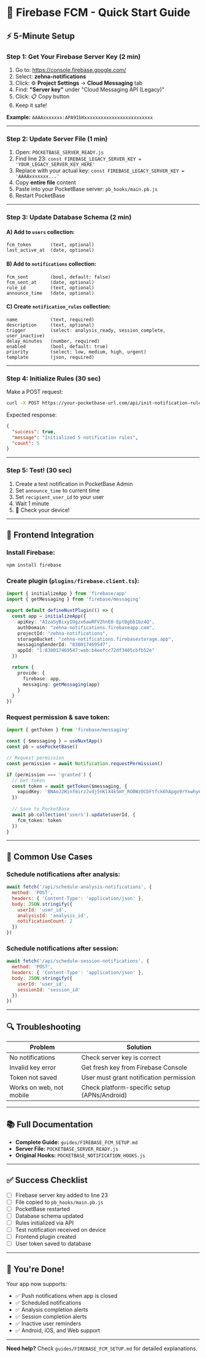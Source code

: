 # 🚀 Firebase FCM - Quick Start Guide

## ⚡ 5-Minute Setup

### Step 1: Get Your Firebase Server Key (2 min)

1. Go to: https://console.firebase.google.com/
2. Select: **zehna-notifications**
3. Click: ⚙️ **Project Settings** → **Cloud Messaging** tab
4. Find: **"Server key"** under "Cloud Messaging API (Legacy)"
5. Click: 📋 Copy button
6. Keep it safe!

**Example:** `AAAAxxxxxxx:APA91bHxxxxxxxxxxxxxxxxxxxxxxxxx`

---

### Step 2: Update Server File (1 min)

1. Open: `POCKETBASE_SERVER_READY.js`
2. Find line 23: `const FIREBASE_LEGACY_SERVER_KEY = 'YOUR_LEGACY_SERVER_KEY_HERE'`
3. Replace with your actual key: `const FIREBASE_LEGACY_SERVER_KEY = 'AAAAxxxxxxx...'`
4. Copy **entire file** content
5. Paste into your PocketBase server: `pb_hooks/main.pb.js`
6. Restart PocketBase

---

### Step 3: Update Database Schema (2 min)

#### A) Add to `users` collection:
```
fcm_token       (text, optional)
last_active_at  (date, optional)
```

#### B) Add to `notifications` collection:
```
fcm_sent        (bool, default: false)
fcm_sent_at     (date, optional)
rule_id         (text, optional)
announce_time   (date, optional)
```

#### C) Create `notification_rules` collection:
```
name            (text, required)
description     (text, optional)
trigger         (select: analysis_ready, session_complete, user_inactive)
delay_minutes   (number, required)
enabled         (bool, default: true)
priority        (select: low, medium, high, urgent)
template        (json, required)
```

---

### Step 4: Initialize Rules (30 sec)

Make a POST request:
```bash
curl -X POST https://your-pocketbase-url.com/api/init-notification-rules
```

Expected response:
```json
{
  "success": true,
  "message": "Initialized 5 notification rules",
  "count": 5
}
```

---

### Step 5: Test! (30 sec)

1. Create a test notification in PocketBase Admin
2. Set `announce_time` to current time
3. Set `recipient_user_id` to your user
4. Wait 1 minute
5. 🎉 Check your device!

---

## 📱 Frontend Integration

### Install Firebase:
```bash
npm install firebase
```

### Create plugin (`plugins/firebase.client.ts`):
```typescript
import { initializeApp } from 'firebase/app'
import { getMessaging } from 'firebase/messaging'

export default defineNuxtPlugin(() => {
  const app = initializeApp({
    apiKey: "AIzaSyBixyIOgzx6awRFV2hnE0-EptBgbb1bz4Q",
    authDomain: "zehna-notifications.firebaseapp.com",
    projectId: "zehna-notifications",
    storageBucket: "zehna-notifications.firebasestorage.app",
    messagingSenderId: "838017469547",
    appId: "1:838017469547:web:b4eefcc72df3405cbfb52e"
  })

  return {
    provide: {
      firebase: app,
      messaging: getMessaging(app)
    }
  }
})
```

### Request permission & save token:
```typescript
import { getToken } from 'firebase/messaging'

const { $messaging } = useNuxtApp()
const pb = usePocketBase()

// Request permission
const permission = await Notification.requestPermission()

if (permission === 'granted') {
  // Get token
  const token = await getToken($messaging, {
    vapidKey: 'BNAoJ2HinfmirzJvdj5nKlX4k5mY_RO0Wz0CbFtfck6hApgo9rYxwhy6n0G8UW5n5c5nt-gsHRdsIx7LY80fmJ0'
  })
  
  // Save to PocketBase
  await pb.collection('users').update(userId, {
    fcm_token: token
  })
}
```

---

## 🎯 Common Use Cases

### Schedule notifications after analysis:
```javascript
await fetch('/api/schedule-analysis-notifications', {
  method: 'POST',
  headers: { 'Content-Type': 'application/json' },
  body: JSON.stringify({
    userId: 'user_id',
    analysisId: 'analysis_id',
    notificationCount: 2
  })
})
```

### Schedule notifications after session:
```javascript
await fetch('/api/schedule-session-notifications', {
  method: 'POST',
  headers: { 'Content-Type': 'application/json' },
  body: JSON.stringify({
    userId: 'user_id',
    sessionId: 'session_id'
  })
})
```

---

## 🔍 Troubleshooting

| Problem | Solution |
|---------|----------|
| No notifications | Check server key is correct |
| Invalid key error | Get fresh key from Firebase Console |
| Token not saved | User must grant notification permission |
| Works on web, not mobile | Check platform-specific setup (APNs/Android) |

---

## 📚 Full Documentation

- **Complete Guide:** `guides/FIREBASE_FCM_SETUP.md`
- **Server File:** `POCKETBASE_SERVER_READY.js`
- **Original Hooks:** `POCKETBASE_NOTIFICATION_HOOKS.js`

---

## ✅ Success Checklist

- [ ] Firebase server key added to line 23
- [ ] File copied to `pb_hooks/main.pb.js`
- [ ] PocketBase restarted
- [ ] Database schema updated
- [ ] Rules initialized via API
- [ ] Test notification received on device
- [ ] Frontend plugin created
- [ ] User token saved to database

---

## 🎊 You're Done!

Your app now supports:
- ✅ Push notifications when app is closed
- ✅ Scheduled notifications
- ✅ Analysis completion alerts
- ✅ Session completion alerts
- ✅ Inactive user reminders
- ✅ Android, iOS, and Web support

---

**Need help?** Check `guides/FIREBASE_FCM_SETUP.md` for detailed explanations.